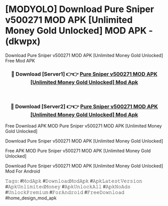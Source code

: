 # [MODYOLO] Download Pure Sniper v500271 MOD APK [Unlimited Money Gold Unlocked] MOD APK - (dkwpx)
Download Pure Sniper v500271 MOD APK [Unlimited Money Gold Unlocked] Free Mod APK

<div align="center">
<h3>🔴 Download [Server1] 👉👉 <a href="https://apk-comot.site?title=Pure_Sniper_v500271_MOD_APK_[Unlimited_Money_Gold_Unlocked]">Pure Sniper v500271 MOD APK [Unlimited Money Gold Unlocked] Mod Apk</a></h3><br>

<h3>🔴 Download [Server2] 👉👉 <a href="https://apk-comot.site?title=Pure_Sniper_v500271_MOD_APK_[Unlimited_Money_Gold_Unlocked]">Pure Sniper v500271 MOD APK [Unlimited Money Gold Unlocked] Mod Apk</a></h3>
</div>


Free Download APK MOD Pure Sniper v500271 MOD APK [Unlimited Money Gold Unlocked]

Download Pure Sniper v500271 MOD APK [Unlimited Money Gold Unlocked] 

Free APK MOD Pure Sniper v500271 MOD APK [Unlimited Money Gold Unlocked] 

Download Pure Sniper v500271 MOD APK [Unlimited Money Gold Unlocked] Mod For Android

𝚃𝚊𝚐𝚜: #𝙼𝚘𝚍𝙰𝚙𝚔 #𝙳𝚘𝚠𝚗𝚕𝚘𝚊𝚍𝙼𝚘𝚍𝙰𝚙𝚔 #𝙰𝚙𝚔𝙻𝚊𝚝𝚎𝚜𝚝𝚅𝚎𝚛𝚜𝚒𝚘𝚗 #𝙰𝚙𝚔𝚄𝚗𝚕𝚒𝚖𝚒𝚝𝚎𝚍𝙼𝚘𝚗𝚎𝚢 #𝙰𝚙𝚔𝚄𝚗𝚕𝚘𝚌𝚔𝙰𝚕𝚕 #𝙰𝚙𝚔𝙽𝚘𝙰𝚍𝚜 #𝚄𝚗𝚕𝚘𝚌𝚔𝙿𝚛𝚎𝚖𝚒𝚞𝚖 #𝙵𝚘𝚛𝙰𝚗𝚍𝚛𝚘𝚒𝚍 #𝙵𝚛𝚎𝚎𝙳𝚘𝚠𝚗𝚕𝚘𝚊𝚍 #home_design_mod_apk